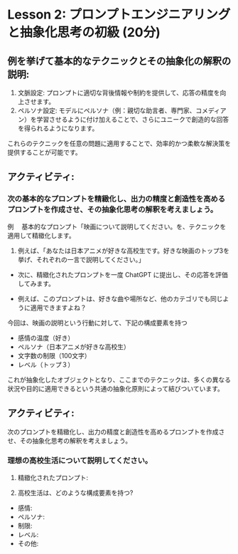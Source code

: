 # Lesson 2: プロンプトエンジニアリングと抽象化思考の初級 (20分)

## 例を挙げて基本的なテクニックとその抽象化の解釈の説明:

1. 文脈設定: プロンプトに適切な背後情報や制約を提供して、応答の精度を向上させます。
2. ペルソナ設定: モデルにペルソナ（例：親切な助言者、専門家、コメディアン）を学習させるように付け加えることで、さらにユニークで創造的な回答を得られるようになります。

これらのテクニックを任意の問題に適用することで、効率的かつ柔軟な解決策を提供することが可能です。

## アクティビティ:
### 次の基本的なプロンプトを精緻化し、出力の精度と創造性を高めるプロンプトを作成させ、その抽象化思考の解釈を考えましょう。

例 　基本的なプロンプト「映画について説明してください。を、テクニックを適用して精緻化します。
1. 例えば、「あなたは日本アニメが好きな高校生です。好きな映画のトップ3を挙げ、それぞれの一言で説明してください。」

- 次に、精緻化されたプロンプトを一度 ChatGPT に提出し、その応答を評価してみます。

- 例えば、このプロンプトは、好きな曲や場所など、他のカテゴリでも同じように適用できますよね？

今回は、映画の説明という行動に対して、下記の構成要素を持つ
  - 感情の温度（好き）
  - ペルソナ（日本アニメが好きな高校生）
  - 文字数の制限（100文字）
  - レベル（トップ３）

これが抽象化したオブジェクトとなり、ここまでのテクニックは、多くの異なる状況や目的に適用できるという共通の抽象化原則によって結びついています。

## アクティビティ:

次のプロンプトを精緻化し、出力の精度と創造性を高めるプロンプトを作成させ、その抽象化思考の解釈を考えましょう。

### 理想の高校生活について説明してください。

1. 精緻化されたプロンプト: 

2. 高校生活は、どのような構成要素を持つ?
- 感情: 
- ペルソナ: 
- 制限: 
- レベル: 
- その他: 
